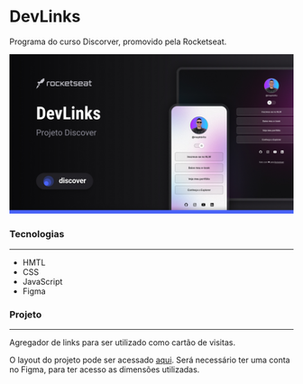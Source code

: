 # DevLinks
Programa do curso Discorver, promovido pela Rocketseat.

![Capa do projeto](./.github/Capa.jpg)

### Tecnologias
----
* HMTL
* CSS
* JavaScript
* Figma

### Projeto
----
Agregador de links para ser utilizado como cartão de visitas.

O layout do projeto pode ser acessado [aqui](https://www.figma.com/file/uBcGk2RDLKpQeYn6zNgZzP/DevLinks-%E2%80%A2-Projeto-Discover-(Community)?type=design&mode=design&t=K1rIDbjKKXmkKlr5-0). Será necessário ter uma conta no Figma, para ter acesso as dimensões utilizadas.